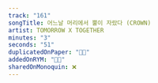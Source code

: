 ```yaml
---
track: "161"
songTitle: 어느날 머리에서 뿔이 자랐다 (CROWN)
artist: TOMORROW X TOGETHER
minutes: "3"
seconds: "51"
duplicatedOnPaper: "👍🏻"
addedOnRYM: "👍🏻"
sharedOnMonoquin: ❌
---
```

